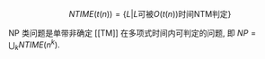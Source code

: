 $$NTIME(t(n))=\{L|L\text{可被} O(t(n)) \text{时间NTM判定}\}$$

NP 类问题是单带非确定 [[TM]] 在多项式时间内可判定的问题, 即 $NP=\bigcup_k NTIME(n^k)$. 

